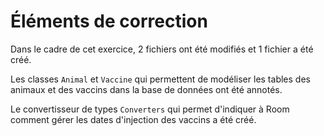 # Éléments de correction

Dans le cadre de cet exercice, 2 fichiers ont été modifiés et 1 fichier a été créé.

Les classes `Animal` et `Vaccine` qui permettent de modéliser les tables des animaux et des vaccins dans la base de données ont été annotés.

Le convertisseur de types `Converters` qui permet d'indiquer à Room comment gérer les dates d'injection des vaccins a été créé.
